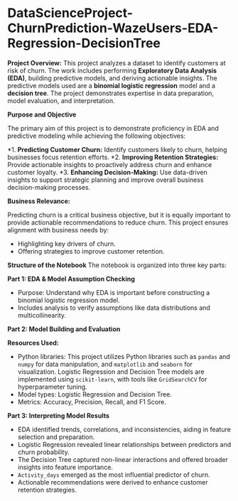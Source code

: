 # DataScienceProject-ChurnPrediction-WazeUsers-EDA-Regression-DecisionTree

**Project Overview:**
This project analyzes a dataset to identify customers at risk of churn. The work includes performing **Exploratory Data Analysis (EDA)**, building predictive models, and deriving actionable insights. The predictive models used are a **binomial logistic regression** model and a **decision tree**. The project demonstrates expertise in data preparation, model evaluation, and interpretation.

**Purpose and Objective**

The primary aim of this project is to demonstrate proficiency in EDA and predictive modeling while achieving the following objectives:

*1. **Predicting Customer Churn:** Identify customers likely to churn, helping businesses focus retention efforts.
*2. **Improving Retention Strategies:** Provide actionable insights to proactively address churn and enhance customer loyalty.
*3. **Enhancing Decision-Making:** Use data-driven insights to support strategic planning and improve overall business decision-making processes.

**Business Relevance:**

Predicting churn is a critical business objective, but it is equally important to provide actionable recommendations to reduce churn. This project ensures alignment with business needs by:

* Highlighting key drivers of churn.
* Offering strategies to improve customer retention.

**Structure of the Notebook**
The notebook is organized into three key parts:

**Part 1: EDA & Model Assumption Checking**

  * Purpose: Understand why EDA is important before constructing a binomial logistic regression model.
  * Includes analysis to verify assumptions like data distributions and multicollinearity.

**Part 2: Model Building and Evaluation**

**Resources Used:**
  * Python libraries: This project utilizes Python libraries such as `pandas` and `numpy` for data manipulation, and `matplotlib` and `seaborn` for visualization. Logistic Regression and Decision Tree models are implemented using `scikit-learn`, with tools like `GridSearchCV` for hyperparameter tuning.
  * Model types: Logistic Regression and Decision Tree.
  * Metrics: Accuracy, Precision, Recall, and F1 Score.
    
**Part 3: Interpreting Model Results**

* EDA identified trends, correlations, and inconsistencies, aiding in feature selection and preparation.
* Logistic Regression revealed linear relationships between predictors and churn probability.
* The Decision Tree captured non-linear interactions and offered broader insights into feature importance.
* `Activity_days` emerged as the most influential predictor of churn.
* Actionable recommendations were derived to enhance customer retention strategies.
